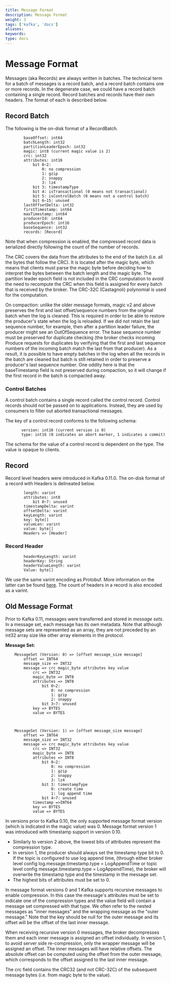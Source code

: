 ```yaml
---
title: Message Format
description: Message Format
weight: 3
tags: ['kafka', 'docs']
aliases: 
keywords: 
type: docs
---
```


# Message Format

Messages (aka Records) are always written in batches. The technical term for a batch of messages is a record batch, and a record batch contains one or more records. In the degenerate case, we could have a record batch containing a single record. Record batches and records have their own headers. The format of each is described below. 

## Record Batch

The following is the on-disk format of a RecordBatch. 
    
    
    		baseOffset: int64
    		batchLength: int32
    		partitionLeaderEpoch: int32
    		magic: int8 (current magic value is 2)
    		crc: int32
    		attributes: int16
    			bit 0~2:
    				0: no compression
    				1: gzip
    				2: snappy
    				3: lz4
    			bit 3: timestampType
    			bit 4: isTransactional (0 means not transactional)
    			bit 5: isControlBatch (0 means not a control batch)
    			bit 6~15: unused
    		lastOffsetDelta: int32
    		firstTimestamp: int64
    		maxTimestamp: int64
    		producerId: int64
    		producerEpoch: int16
    		baseSequence: int32
    		records: [Record]
    	

Note that when compression is enabled, the compressed record data is serialized directly following the count of the number of records. 

The CRC covers the data from the attributes to the end of the batch (i.e. all the bytes that follow the CRC). It is located after the magic byte, which means that clients must parse the magic byte before deciding how to interpret the bytes between the batch length and the magic byte. The partition leader epoch field is not included in the CRC computation to avoid the need to recompute the CRC when this field is assigned for every batch that is received by the broker. The CRC-32C (Castagnoli) polynomial is used for the computation.

On compaction: unlike the older message formats, magic v2 and above preserves the first and last offset/sequence numbers from the original batch when the log is cleaned. This is required in order to be able to restore the producer's state when the log is reloaded. If we did not retain the last sequence number, for example, then after a partition leader failure, the producer might see an OutOfSequence error. The base sequence number must be preserved for duplicate checking (the broker checks incoming Produce requests for duplicates by verifying that the first and last sequence numbers of the incoming batch match the last from that producer). As a result, it is possible to have empty batches in the log when all the records in the batch are cleaned but batch is still retained in order to preserve a producer's last sequence number. One oddity here is that the baseTimestamp field is not preserved during compaction, so it will change if the first record in the batch is compacted away.

### Control Batches

A control batch contains a single record called the control record. Control records should not be passed on to applications. Instead, they are used by consumers to filter out aborted transactional messages.

The key of a control record conforms to the following schema: 
    
    
           version: int16 (current version is 0)
           type: int16 (0 indicates an abort marker, 1 indicates a commit)
        

The schema for the value of a control record is dependent on the type. The value is opaque to clients.

## Record

Record level headers were introduced in Kafka 0.11.0. The on-disk format of a record with Headers is delineated below. 
    
    
    		length: varint
    		attributes: int8
    			bit 0~7: unused
    		timestampDelta: varint
    		offsetDelta: varint
    		keyLength: varint
    		key: byte[]
    		valueLen: varint
    		value: byte[]
    		Headers => [Header]
    	

### Record Header
    
    
    		headerKeyLength: varint
    		headerKey: String
    		headerValueLength: varint
    		Value: byte[]
    	

We use the same varint encoding as Protobuf. More information on the latter can be found [here](https://developers.google.com/protocol-buffers/docs/encoding#varints). The count of headers in a record is also encoded as a varint.

## Old Message Format

Prior to Kafka 0.11, messages were transferred and stored in _message sets_. In a message set, each message has its own metadata. Note that although message sets are represented as an array, they are not preceded by an int32 array size like other array elements in the protocol. 

**Message Set:**  

    
    
        MessageSet (Version: 0) => [offset message_size message]
            offset => INT64
            message_size => INT32
            message => crc magic_byte attributes key value
                crc => INT32
                magic_byte => INT8
                attributes => INT8
                    bit 0~2:
                        0: no compression
                        1: gzip
                        2: snappy
                    bit 3~7: unused
                key => BYTES
                value => BYTES
        
    
    
        MessageSet (Version: 1) => [offset message_size message]
            offset => INT64
            message_size => INT32
            message => crc magic_byte attributes key value
                crc => INT32
                magic_byte => INT8
                attributes => INT8
                    bit 0~2:
                        0: no compression
                        1: gzip
                        2: snappy
                        3: lz4
                    bit 3: timestampType
                        0: create time
                        1: log append time
                    bit 4~7: unused
                timestamp =>INT64
                key => BYTES
                value => BYTES
        

In versions prior to Kafka 0.10, the only supported message format version (which is indicated in the magic value) was 0. Message format version 1 was introduced with timestamp support in version 0.10. 

  * Similarly to version 2 above, the lowest bits of attributes represent the compression type.
  * In version 1, the producer should always set the timestamp type bit to 0. If the topic is configured to use log append time, (through either broker level config log.message.timestamp.type = LogAppendTime or topic level config message.timestamp.type = LogAppendTime), the broker will overwrite the timestamp type and the timestamp in the message set.
  * The highest bits of attributes must be set to 0.



In message format versions 0 and 1 Kafka supports recursive messages to enable compression. In this case the message's attributes must be set to indicate one of the compression types and the value field will contain a message set compressed with that type. We often refer to the nested messages as "inner messages" and the wrapping message as the "outer message." Note that the key should be null for the outer message and its offset will be the offset of the last inner message. 

When receiving recursive version 0 messages, the broker decompresses them and each inner message is assigned an offset individually. In version 1, to avoid server side re-compression, only the wrapper message will be assigned an offset. The inner messages will have relative offsets. The absolute offset can be computed using the offset from the outer message, which corresponds to the offset assigned to the last inner message. 

The crc field contains the CRC32 (and not CRC-32C) of the subsequent message bytes (i.e. from magic byte to the value).
